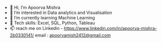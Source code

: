 - 👋 Hi, I’m Apoorva Mishra
- 👀 I’m interested in Data analytics and Visualisation
- 🌱 I’m currently learning Machine Learning 
- 👀 Tech skills: Excel, SQL, Python, Tableau 
- 📫 reach me on Linkedin - https://www.linkedin.com/in/apoorva-mishra-2b0330141/  email : apoorvamish2412@gmail.com

<!---
Apoorva2412/Apoorva2412 is a ✨ special ✨ repository because its `README.md` (this file) appears on your GitHub profile.
You can click the Preview link to take a look at your changes.
--->
